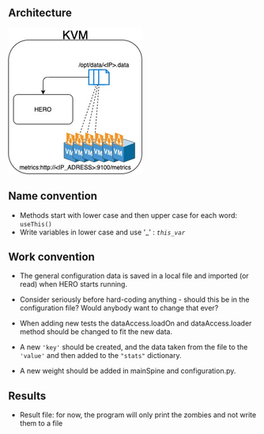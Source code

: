 ## Architecture 
 ![Diagram](HERO.jpg)

## Name convention
- Methods start with lower case and then upper case for each word: `useThis()`
- Write variables in lower case and use '_' : *`this_var`*

## Work convention
- The general configuration data is saved in a local file and imported (or read) when HERO starts running.
- Consider seriously before hard-coding anything - should this be in the configuration file?
                                                    Would anybody want to change that ever?

- When adding new tests the dataAccess.loadOn and dataAccess.loader method should be changed to fit the new data.
- A new `'key'` should be created, and the data taken from the file to the `'value'` and then added to the `"stats"` dictionary.
- A new weight should be added in mainSpine and configuration.py.

## Results
- Result file: for now, the program will only print the zombies and not write them to a file


